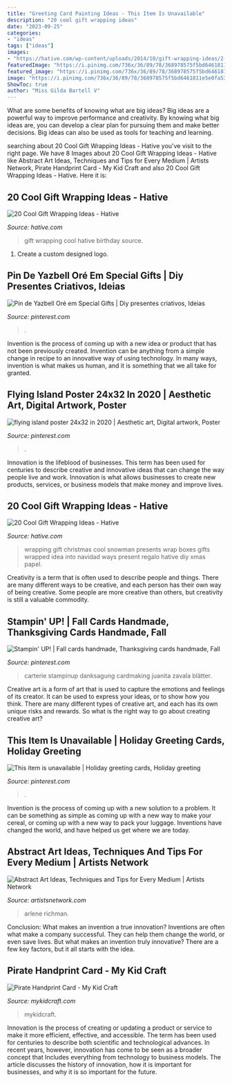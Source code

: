 ```yaml
---
title: "Greeting Card Painting Ideas - This Item Is Unavailable"
description: "20 cool gift wrapping ideas"
date: "2023-09-25"
categories:
- "ideas"
tags: ["ideas"]
images:
- "https://hative.com/wp-content/uploads/2014/10/gift-wrapping-ideas/2-cool-gift-wrapping-ideas.jpg"
featuredImage: "https://i.pinimg.com/736x/36/89/78/368978575f5bd6461811e5e0fa531191.jpg"
featured_image: "https://i.pinimg.com/736x/36/89/78/368978575f5bd6461811e5e0fa531191.jpg"
image: "https://i.pinimg.com/736x/36/89/78/368978575f5bd6461811e5e0fa531191.jpg"
ShowToc: true
author: "Miss Gilda Bartell V"
---
```



What are some benefits of knowing what are big ideas?
Big ideas are a powerful way to improve performance and creativity. By knowing what big ideas are, you can develop a clear plan for pursuing them and make better decisions. Big ideas can also be used as tools for teaching and learning.

	

		
searching about 20 Cool Gift Wrapping Ideas - Hative you've visit to the right page. We have 8 Images about 20 Cool Gift Wrapping Ideas - Hative like Abstract Art Ideas, Techniques and Tips for Every Medium | Artists Network, Pirate Handprint Card - My Kid Craft and also 20 Cool Gift Wrapping Ideas - Hative. Here it is:
		
    
## 20 Cool Gift Wrapping Ideas - Hative

<img loading=lazy src="https://hative.com/wp-content/uploads/2014/10/gift-wrapping-ideas/2-cool-gift-wrapping-ideas.jpg" onerror="this.onerror=null;this.src='https://tse4.mm.bing.net/th?id=OIP.iX8UAdzo3q4mvijwzBCFEwHaKX&amp;pid=15.1';" alt="20 Cool Gift Wrapping Ideas - Hative">

_Source: hative.com_

>gift wrapping cool hative birthday source. 

	

1. Create a custom designed logo.

    
## Pin De Yazbell Oré Em Special Gifts | Diy Presentes Criativos, Ideias

<img loading=lazy src="https://i.pinimg.com/736x/70/5b/46/705b4691a15edd3c8b3f7036c937a7f6.jpg" onerror="this.onerror=null;this.src='https://tse4.mm.bing.net/th?id=OIP.ASNCYUM593XGEeghBYtSFQHaNK&amp;pid=15.1';" alt="Pin de Yazbell Oré em Special Gifts | Diy presentes criativos, Ideias">

_Source: pinterest.com_

>. 

	

Invention is the process of coming up with a new idea or product that has not been previously created. Invention can be anything from a simple change in recipe to an innovative way of using technology. In many ways, invention is what makes us human, and it is something that we all take for granted.

    
## Flying Island Poster 24x32 In 2020 | Aesthetic Art, Digital Artwork, Poster

<img loading=lazy src="https://i.pinimg.com/736x/b6/bc/e4/b6bce4bd94a503534709ed1a4873cefe.jpg" onerror="this.onerror=null;this.src='https://tse4.mm.bing.net/th?id=OIP.rni-tF4jeKD1jtQGM72J2QHaJ4&amp;pid=15.1';" alt="flying island poster 24x32 in 2020 | Aesthetic art, Digital artwork, Poster">

_Source: pinterest.com_

>. 

	

Innovation is the lifeblood of businesses. This term has been used for centuries to describe creative and innovative ideas that can change the way people live and work. Innovation is what allows businesses to create new products, services, or business models that make money and improve lives.

    
## 20 Cool Gift Wrapping Ideas - Hative

<img loading=lazy src="https://hative.com/wp-content/uploads/2014/10/gift-wrapping-ideas/7-cool-gift-wrapping-ideas.jpg" onerror="this.onerror=null;this.src='https://tse3.mm.bing.net/th?id=OIP.FCGR5qcVwaA-UGUQzGBzGgHaM2&amp;pid=15.1';" alt="20 Cool Gift Wrapping Ideas - Hative">

_Source: hative.com_

>wrapping gift christmas cool snowman presents wrap boxes gifts wrapped idea into navidad ways present regalo hative diy xmas papel. 

	

Creativity is a term that is often used to describe people and things. There are many different ways to be creative, and each person has their own way of being creative. Some people are more creative than others, but creativity is still a valuable commodity.

    
## Stampin&#039; UP! | Fall Cards Handmade, Thanksgiving Cards Handmade, Fall

<img loading=lazy src="https://i.pinimg.com/736x/36/89/78/368978575f5bd6461811e5e0fa531191.jpg" onerror="this.onerror=null;this.src='https://tse1.mm.bing.net/th?id=OIP.wbx1c5C2TJuNtIHzzeVlDAHaJ3&amp;pid=15.1';" alt="Stampin&#039; UP! | Fall cards handmade, Thanksgiving cards handmade, Fall">

_Source: pinterest.com_

>carterie stampinup danksagung cardmaking juanita zavala blätter. 

	

Creative art is a form of art that is used to capture the emotions and feelings of its creator. It can be used to express your ideas, or to show how you think. There are many different types of creative art, and each has its own unique risks and rewards. So what is the right way to go about creating creative art?

    
## This Item Is Unavailable | Holiday Greeting Cards, Holiday Greeting

<img loading=lazy src="https://i.pinimg.com/736x/ff/ff/3c/ffff3c204ec63db1cb8dddea96c1922c.jpg" onerror="this.onerror=null;this.src='https://tse2.mm.bing.net/th?id=OIP.Pj1U5RBN5MawbS2qLm7HJwHaJ4&amp;pid=15.1';" alt="This item is unavailable | Holiday greeting cards, Holiday greeting">

_Source: pinterest.com_

>. 

	

Invention is the process of coming up with a new solution to a problem. It can be something as simple as coming up with a new way to make your cereal, or coming up with a new way to pack your luggage. Inventions have changed the world, and have helped us get where we are today.

    
## Abstract Art Ideas, Techniques And Tips For Every Medium | Artists Network

<img loading=lazy src="https://s31531.pcdn.co/wp-content/uploads/2020/02/Red-Edge-20x20-1.jpg.optimal.jpg" onerror="this.onerror=null;this.src='https://tse3.mm.bing.net/th?id=OIP.KezMprdcOS6MxLeb3Fnl2AHaHY&amp;pid=15.1';" alt="Abstract Art Ideas, Techniques and Tips for Every Medium | Artists Network">

_Source: artistsnetwork.com_

>arlene richman. 

	

Conclusion: What makes an invention a true innovation?
Inventions are often what make a company successful. They can help them change the world, or even save lives. But what makes an invention truly innovative? There are a few key factors, but it all starts with the idea.

    
## Pirate Handprint Card - My Kid Craft

<img loading=lazy src="https://mykidcraft.com/images/pirate3697454612.jpg" onerror="this.onerror=null;this.src='https://tse4.mm.bing.net/th?id=OIP.ZVTfQgoQ_zZdO9yhT9zHGgHaJ4&amp;pid=15.1';" alt="Pirate Handprint Card - My Kid Craft">

_Source: mykidcraft.com_

>mykidcraft. 

	

Innovation is the process of creating or updating a product or service to make it more efficient, effective, and accessible. The term has been used for centuries to describe both scientific and technological advances. In recent years, however, innovation has come to be seen as a broader concept that Includes everything from technology to business models. The article discusses the history of innovation, how it is important for businesses, and why it is so important for the future.

